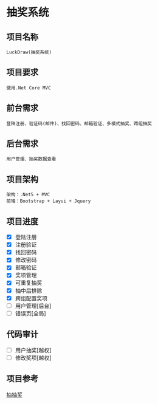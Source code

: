 # 抽奖系统
## 项目名称
    LuckDraw(抽奖系统)
## 项目要求
    使用.Net Core MVC
## 前台需求
    登陆注册、验证码(邮件)、找回密码、邮箱验证、多模式抽奖、跨组抽奖
## 后台需求
    用户管理、抽奖数据查看
## 项目架构
    架构：.Net5 + MVC
    前端：Bootstrap + Layui + Jquery
## 项目进度
- [x] 登陆注册
- [x] 注册验证
- [x] 找回密码
- [x] 修改密码
- [x] 邮箱验证
- [x] 奖项管理
- [x] 可重复抽奖
- [x] 抽中后排除
- [x] 跨组配置奖项
- [ ] 用户管理[后台]
- [ ] 错误页[全局]
## 代码审计
- [ ] 用户抽奖[越权]
- [ ] 修改奖项[越权]
## 项目参考
<a href='http://cj.tintcloud.com/'>抽抽奖</a>